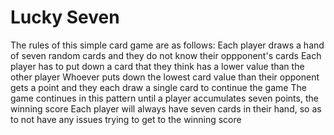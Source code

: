 # Lucky Seven
The rules of this simple card game are as follows:
Each player draws a hand of seven random cards and they do not know their oppponent's cards
Each player has to put down a card that they think has a lower value than the other player 
Whoever puts down the lowest card value than their opponent gets a point and they each draw a single card to continue the game
The game continues in this pattern until a player accumulates seven points, the winning score
Each player will always have seven cards in their hand, so as to not have any issues trying to get to the winning score

